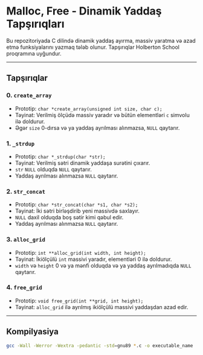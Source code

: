 # Malloc, Free - Dinamik Yaddaş Tapşırıqları

Bu repozitoriyada C dilində dinamik yaddaş ayırma, massiv yaratma və azad etmə funksiyalarını yazmaq tələb olunur. Tapşırıqlar Holberton School proqramına uyğundur.

---

## Tapşırıqlar

### 0. `create_array`
- Prototip: `char *create_array(unsigned int size, char c);`
- Təyinat: Verilmiş ölçüdə massiv yaradır və bütün elementləri `c` simvolu ilə doldurur.
- Əgər `size` 0-dırsa və ya yaddaş ayrılması alınmazsa, `NULL` qaytarır.

### 1. `_strdup`
- Prototip: `char *_strdup(char *str);`
- Təyinat: Verilmiş sətri dinamik yaddaşa surətini çıxarır.
- `str` `NULL` olduqda `NULL` qaytarır.
- Yaddaş ayrılması alınmazsa `NULL` qaytarır.

### 2. `str_concat`
- Prototip: `char *str_concat(char *s1, char *s2);`
- Təyinat: İki sətri birləşdirib yeni massivdə saxlayır.
- `NULL` daxil olduqda boş sətir kimi qəbul edir.
- Yaddaş ayrılması alınmazsa `NULL` qaytarır.

### 3. `alloc_grid`
- Prototip: `int **alloc_grid(int width, int height);`
- Təyinat: İkiölçülü `int` massivi yaradır, elementləri 0 ilə doldurur.
- `width` və `height` 0 və ya mənfi olduqda və ya yaddaş ayrılmadıqda `NULL` qaytarır.

### 4. `free_grid`
- Prototip: `void free_grid(int **grid, int height);`
- Təyinat: `alloc_grid` ilə ayrılmış ikiölçülü massivi yaddaşdan azad edir.

---

## Kompilyasiya

```bash
gcc -Wall -Werror -Wextra -pedantic -std=gnu89 *.c -o executable_name

